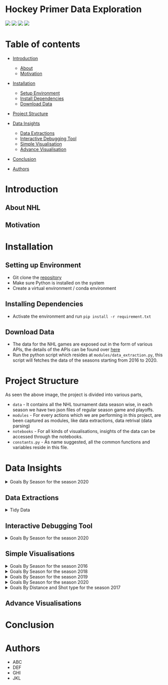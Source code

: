 # Hockey Primer Data Exploration

![](https://img.shields.io/badge/Python-14354C?style=for-the-badge&logo=python&logoColor=white)
![](https://img.shields.io/badge/Made%20with-Jupyter-orange?style=for-the-badge&logo=Jupyter)
![](https://img.shields.io/badge/Markdown-000000?style=for-the-badge&logo=markdown&logoColor=white)
![](https://img.shields.io/badge/Version-1.0.0-green)


Table of contents
=================

<!--ts-->
   * [Introduction](#introduction)
     * [About](#about)
     * [Motivation](#motivation)
   * [Installation](#installation)
      * [Setup Environment](#setup-environment)
      * [Install Dependencies](#install-dependencies)
      * [Download Data](#download-data)
   * [Project Structure](#project-structure)

   * [Data Insights](#dependency)
     * [Data Extractions](#docker)
     * [Interactive Debugging Tool](#docker)
     * [Simple Visualisation](#local)
     * [Advance Visualisation](#public)

   * [Conclusion](#conclusion)
   * [Authors](#authors)
<!--te-->

# Introduction

## About NHL

## Motivation

# Installation

## Setting up Environment
- Git clone the [repository](git@github.com:amandalmia14/hockey-primer-1.git)
- Make sure Python is installed on the system
- Create a virtual environment / conda environment

## Installing Dependencies
- Activate the environment and run `pip install -r requirement.txt`

## Download Data
- The data for the NHL games are exposed out in the form of various APIs, the details of the APIs can be found over 
[here](https://gitlab.com/dword4/nhlapi)
- Run the python script which resides at `modules/data_extraction.py`, this script will fetches the data of the seasons
starting from 2016 to 2020. 


# Project Structure

As seen the above image, the project is divided into various parts, 
- `data` - It contains all the NHL tournament data season wise, in each season we have two json files of regular season 
game and playoffs. 
- `modules` - For every actions which we are performing in this project, are been captured as modules, like data 
extractions, data retrival (data parsing)
- `notebooks` - For all kinds of visualisations, insights of the data can be accessed through the notebooks. 
- `constants.py` - As name suggested, all the common functions and variables reside in this file.

# Data Insights

<details>
<summary>Goals By Season for the season 2020</summary>
     <h4>Insights</h4>
     To be add here. 
     <img src="figures/df.png">
</details>

## Data Extractions

<details>
<summary>Tidy Data</summary>
     <h4>Insights</h4>
     There are too much of information available from the NHL API at this moment not all informations are useful, based 
     on the project we take the relevant data out from the nested json and created a single tabular structure aka
     Dataframe. Below is a glimpse of the tody data which we extracted. 

     ```
     TODO
     Discuss how you could add the actual strength information (i.e. 5 on 4, etc.) to both shots and goals, given the 
     other event types (beyond just shots and goals) and features available.
     In a few sentences, discuss at least 3 additional features you could consider creating from the data available in 
     this dataset. We’re not looking for any particular answers, but if you need some inspiration, could a shot or 
     goal be classified as a rebound/shot off the rush (explain how you’d determine these!)
     ```

<img src="figures/df.png">
</details>


## Interactive Debugging Tool

<details>
<summary>Goals By Season for the season 2020</summary>
     <h4>Insights</h4>
     To be add here. 
     <img src="figures/idt.png"/>
</details>


## Simple Visualisations

<details>
<summary>Goals By Season for the season 2016</summary>
     <h4>Insights</h4>
     To be add here.   
     <img src="figures/figure_1_goals_by_shot_type_2016.png"/>
</details>

<details>
<summary>Goals By Season for the season 2018</summary>
     <h4>Insights</h4>
     To be add here. 
     <img src="figures/figure_2_goal_by_distance2018.png"/>
</details>

<details>
<summary>Goals By Season for the season 2019</summary>
     <h4>Insights</h4>
     To be add here. 
     <img src="figures/figure_2_goal_by_distance2019.png"/>
</details>

<details>
<summary>Goals By Season for the season 2020</summary>
     <h4>Insights</h4>
     To be add here. 
     <img src="figures/figure_2_goal_by_distance2020.png"/>
</details>

<details>
<summary>Goals By Distance and Shot type for the season 2017</summary>
     <h4>Insights</h4>
     To be add here. 
     <img src="figures/figure_3_goals_by_distance_and_shot_type2017.png"/>
</details>

## Advance Visualisations 

# Conclusion

# Authors
- ABC 
- DEF
- GHI
- JKL



